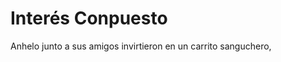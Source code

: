 # Interés Conpuesto
Anhelo junto a sus amigos invirtieron en un carrito sanguchero, 
<!--stackedit_data:
eyJoaXN0b3J5IjpbLTMxNDc5NTM5Nl19
-->